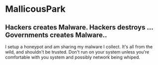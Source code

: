 # MallicousPark
## Hackers creates Malware. Hackers destroys ... Governments creates Malware..
I setup a honeypot and am sharing my malware I collect.
It's all from the wild, and shouldn't be trusted.
Don't run on your system unless you're comfortable with you system and possibly network being whiped.

